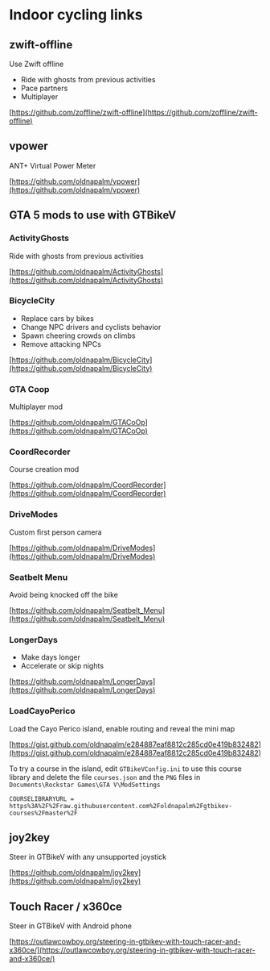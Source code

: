 # Indoor cycling links

## zwift-offline

Use Zwift offline

* Ride with ghosts from previous activities
* Pace partners
* Multiplayer

[https://github.com/zoffline/zwift-offline](https://github.com/zoffline/zwift-offline)

## vpower

ANT+ Virtual Power Meter

[https://github.com/oldnapalm/vpower](https://github.com/oldnapalm/vpower)

## GTA 5 mods to use with GTBikeV

### ActivityGhosts

Ride with ghosts from previous activities

[https://github.com/oldnapalm/ActivityGhosts](https://github.com/oldnapalm/ActivityGhosts)

### BicycleCity

* Replace cars by bikes
* Change NPC drivers and cyclists behavior
* Spawn cheering crowds on climbs
* Remove attacking NPCs

[https://github.com/oldnapalm/BicycleCity](https://github.com/oldnapalm/BicycleCity)

### GTA Coop

Multiplayer mod

[https://github.com/oldnapalm/GTACoOp](https://github.com/oldnapalm/GTACoOp)

### CoordRecorder

Course creation mod

[https://github.com/oldnapalm/CoordRecorder](https://github.com/oldnapalm/CoordRecorder)

### DriveModes

Custom first person camera

[https://github.com/oldnapalm/DriveModes](https://github.com/oldnapalm/DriveModes)

### Seatbelt Menu

Avoid being knocked off the bike

[https://github.com/oldnapalm/Seatbelt_Menu](https://github.com/oldnapalm/Seatbelt_Menu)

### LongerDays

* Make days longer
* Accelerate or skip nights

[https://github.com/oldnapalm/LongerDays](https://github.com/oldnapalm/LongerDays)

### LoadCayoPerico

Load the Cayo Perico island, enable routing and reveal the mini map

[https://gist.github.com/oldnapalm/e284887eaf8812c285cd0e419b832482](https://gist.github.com/oldnapalm/e284887eaf8812c285cd0e419b832482)

To try a course in the island, edit ``GTBikeVConfig.ini`` to use this course library and delete the file ``courses.json``
and the ``PNG`` files in ``Documents\Rockstar Games\GTA V\ModSettings``

```
COURSELIBRARYURL = https%3A%2F%2Fraw.githubusercontent.com%2Foldnapalm%2Fgtbikev-courses%2Fmaster%2F
```

## joy2key

Steer in GTBikeV with any unsupported joystick

[https://github.com/oldnapalm/joy2key](https://github.com/oldnapalm/joy2key)

## Touch Racer / x360ce

Steer in GTBikeV with Android phone

[https://outlawcowboy.org/steering-in-gtbikev-with-touch-racer-and-x360ce/](https://outlawcowboy.org/steering-in-gtbikev-with-touch-racer-and-x360ce/)
